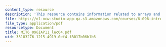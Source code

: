 ```yaml
---
content_type: resource
description: 'This resource contains information related to arrays and strings. '
file: https://ol-ocw-studio-app-qa.s3.amazonaws.com/courses/6-096-introduction-to-c-january-iap-2011/33183276121549190ef4f8017b06b1b6_MIT6_096IAP11_lec04.pdf
file_type: application/pdf
resourcetype: Document
title: MIT6_096IAP11_lec04.pdf
uid: 33183276-1215-4919-0ef4-f8017b06b1b6
---
```

